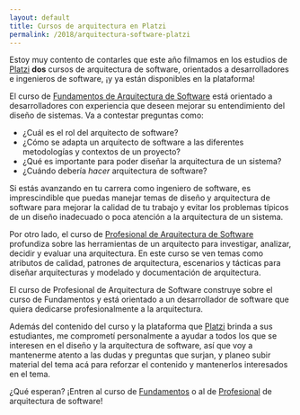 ```yaml
---
layout: default
title: Cursos de arquitectura en Platzi
permalink: /2018/arquitectura-software-platzi
---
```


Estoy muy contento de contarles que este año filmamos en los estudios de [Platzi](https://platzi.com) **dos** cursos de arquitectura de software, orientados a desarrolladores e ingenieros de software, ¡y ya están disponibles en la plataforma!

El curso de [Fundamentos de Arquitectura de Software](https://platzi.com/arquitectura) está orientado a desarrolladores con experiencia que deseen mejorar su entendimiento del diseño de sistemas. Va a contestar preguntas como:
- ¿Cuál es el rol del arquitecto de software?
- ¿Cómo se adapta un arquitecto de software a las diferentes metodologías y contextos de un proyecto?
- ¿Qué es importante para poder diseñar la arquitectura de un sistema?
- ¿Cuándo debería _hacer_ arquitectura de software?

Si estás avanzando en tu carrera como ingeniero de software, es imprescindible que puedas manejar temas de diseño y arquitectura de software para mejorar la calidad de tu trabajo y evitar los problemas típicos de un diseño inadecuado o poca atención a la arquitectura de un sistema.

Por otro lado, el curso de [Profesional de Arquitectura de Software](https://platzi.com/software) profundiza sobre las herramientas de un arquitecto para investigar, analizar, decidir y evaluar una arquitectura. En este curso se ven temas como atributos de calidad, patrones de arquitectura, escenarios y tácticas para diseñar arquitecturas y modelado y documentación de arquitectura. 

El curso de Profesional de Arquitectura de Software construye sobre el curso de Fundamentos y está orientado a un desarrollador de software que quiera dedicarse profesionalmente a la arquitectura. 

Además del contenido del curso y la plataforma que [Platzi](https://platzi.com) brinda a sus estudiantes, me comprometí personalmente a ayudar a todos los que se interesen en el diseño y la arquitectura de software, así que voy a mantenerme atento a las dudas y preguntas que surjan, y planeo subir material del tema acá para reforzar el contenido y mantenerlos interesados en el tema.

¿Qué esperan? ¡Entren al curso de [Fundamentos](https://platzi.com/arquitectura) o al de [Profesional](https://platzi.com/software) de arquitectura de software!